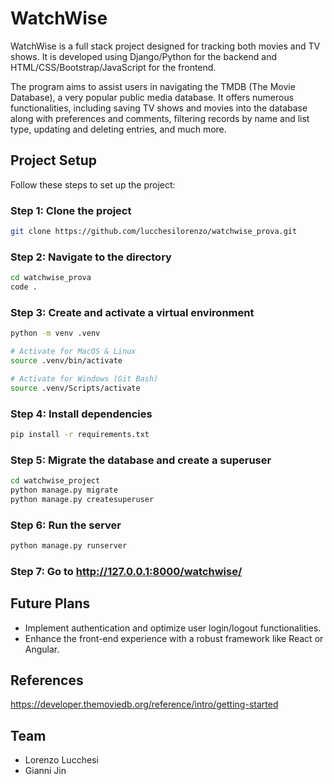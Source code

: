 # WatchWise

WatchWise is a full stack project designed for tracking both movies and TV shows. It is developed using Django/Python for the backend and HTML/CSS/Bootstrap/JavaScript for the frontend.

The program aims to assist users in navigating the TMDB (The Movie Database), a very popular public media database. It offers numerous functionalities, including saving TV shows and movies into the database along with preferences and comments, filtering records by name and list type, updating and deleting entries, and much more.


## Project Setup

Follow these steps to set up the project:


### **Step 1**: Clone the project

```sh
git clone https://github.com/lucchesilorenzo/watchwise_prova.git
```


### **Step 2**: Navigate to the directory

```sh
cd watchwise_prova
code .
```


### **Step 3**: Create and activate a virtual environment

```sh
python -m venv .venv

# Activate for MacOS & Linux
source .venv/bin/activate

# Activate for Windows (Git Bash)
source .venv/Scripts/activate
```

### **Step 4**: Install dependencies

```sh
pip install -r requirements.txt
```


### **Step 5**: Migrate the database and create a superuser

```sh
cd watchwise_project
python manage.py migrate
python manage.py createsuperuser
```


### **Step 6**: Run the server

```sh
python manage.py runserver
```


### **Step 7**: Go to http://127.0.0.1:8000/watchwise/


## Future Plans

- Implement authentication and optimize user login/logout functionalities.
- Enhance the front-end experience with a robust framework like React or Angular.


## References

https://developer.themoviedb.org/reference/intro/getting-started


## Team

- Lorenzo Lucchesi
- Gianni Jin